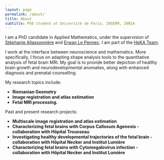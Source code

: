 ```yaml
---
layout: page
permalink: /about/
title: About
subtitle: PhD student at Université de Paris, INSERM, INRIA 
---
```


I am a PhD candidate in Applied Mathematics, under the supervision of [Stéphanie Allassonnière](https://sites.google.com/site/stephanieallassonniere/) and [Erwan Le Pennec](http://www.cmap.polytechnique.fr/~lepennec/fr/). I am part of the [HeKA Team](https://team.inria.fr/heka/).

I work at the interface between neuroscience and mathematics. More specifically, I focus on adapting shape analysis tools to the quantitative analysis of fetal brain MRI. My goal is to provide better depiction of healthy brain growth and neurodevelopmental anomalies, along with enhanced diagnosis and prenatal counselling.

My research topics include:

- **Riemanian Geometry**
- **Image registration and atlas estimation**
- **Fetal MRI processing.**

Past and present research projects:
- **Multiscale image registration and atlas estimation**
- **Characterizing fetal brains with Corpus Callosum Agenesis - collaboration with Hôpital Trousseau**
- **Investigating healthy developmental trajectories of the fetal brain - collaboration with Hôpital Necker and Institut Lumière**
- **Characterizing fetal brains with Cytomegalovirus infection - collaboration with Hôpital Necker and Institut Lumière**
